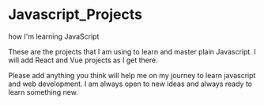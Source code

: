 # Javascript_Projects
how I'm learning JavaScript


These are the projects that I am using to learn and master plain Javascript. I will add React and Vue projects as I get there. 

Please add anything you think will help me on my journey to learn javascript and web development. I am always open to new ideas and always ready to learn something new. 
